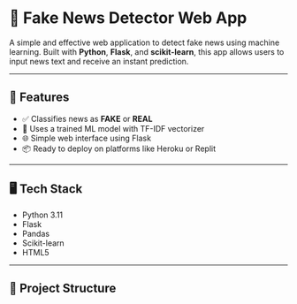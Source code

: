 # 📰 Fake News Detector Web App

A simple and effective web application to detect fake news using machine learning. Built with **Python**, **Flask**, and **scikit-learn**, this app allows users to input news text and receive an instant prediction.

---

## 🚀 Features

- ✅ Classifies news as **FAKE** or **REAL**
- 🧠 Uses a trained ML model with TF-IDF vectorizer
- 🌐 Simple web interface using Flask
- 📦 Ready to deploy on platforms like Heroku or Replit

---

## 🖥️ Tech Stack

- Python 3.11
- Flask
- Pandas
- Scikit-learn
- HTML5

---

## 📂 Project Structure

